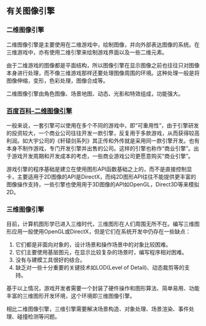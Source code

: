 ## 有关图像引擎
### 二维图像引擎
二维图像引擎是主要使用在二维游戏中，绘制图像，并向外部表达图像的系统。在三维游戏中，亦有使用二维引擎来绘制游戏界面以及一些二维元素。

由于二维游戏的图像都是平面结构，所以图像引擎在显示图像之前也往往只对图像本身进行处理，而不像三维游戏那样还要处理图像周围的环境。这种处理一般是将图像伸缩，变形，色彩处理，图像合成等。

二维图像引擎由角色图像、场景地图、动态、光影和特效组成，功能强大。

### [百度百科-二维图像引擎](http://baike.baidu.com/view/4432674.htm)
一般来说，一套引擎可以使用在多个不同的游戏中，即“可重用性”，由于引擎研发的投资较大，一个商业公司往往开发一款引擎，反复用于多款游戏，从而获得较高利润。如大宇公司的《轩辕剑系列》其正传和外传就是采用同一款引擎开发。也有本身不制作游戏，专门开发引擎并出售的公司。这样的引擎也称作“商业引擎”。出于游戏开发周期和开发成本的考虑，一些商业游戏公司更愿意购买“商业引擎”。

游戏引擎的程序基础是建立在使用图形API函数基础之上的，而不是直接控制显卡，主要适用于2D图像的API是DirectX，而纯2D图形API往往不能提供更丰富的图像操作支持，一些引擎也使用用于3D图像的API如OpenGL，Direct3D等来模拟2D。

### 三维图像引擎
目前，计算机图形学已进入三维时代，三维图形在人们周围无所不在。编写三维图形应用一般使用OpenGL或DirectX，但是它们在系统开发中仍存在一些缺点：
1. 它们都是非面向对象的，设计场景和操作场景中的对象比较困难。
2. 它们主要使用基层图元，在显示比较复杂的场景时，编写程序相对困难。
3. 没有与建模工具很好的结合。
4. 缺乏对一些十分重要的关键技术如LOD(Level of Detail)、动态裁剪等的支持。

基于以上情况，游戏开发者需要一个封装了硬件操作和图形算法、简单易用、功能丰富的三维图形开发环境，这个环境即三维图像引擎。

相比二维图像引擎，三维引擎需要解决场景构造、对象处理、场景渲染、事件处理、碰撞检测等问题。